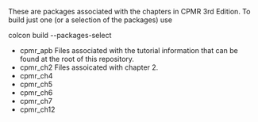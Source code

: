 These are packages associated with the chapters in CPMR 3rd Edition.  To build just one (or a selection of the packages) use

colcon build --packages-select <list of packages>

* cpmr_apb  Files associated with the tutorial information that can be found at the root of this repository.
* cpmr_ch2  Files assoicated with chapter 2. 
* cpmr_ch4
* cpmr_ch5
* cpmr_ch6
* cpmr_ch7
* cpmr_ch12

